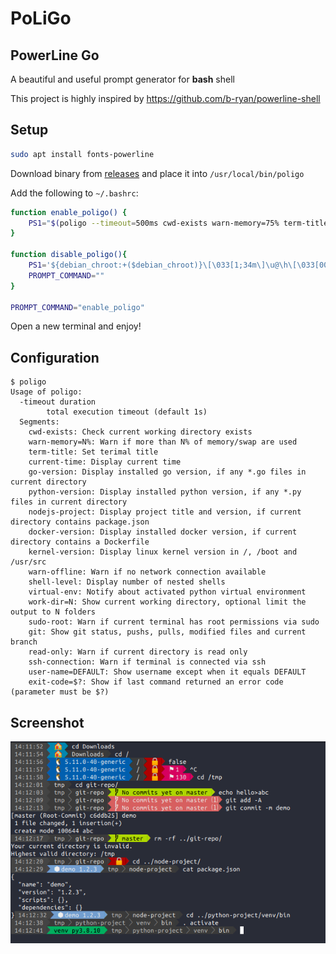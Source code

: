 # PoLiGo

## PowerLine Go

A beautiful and useful prompt generator for **bash** shell

This project is highly inspired by https://github.com/b-ryan/powerline-shell

## Setup

```bash
sudo apt install fonts-powerline
```

Download binary from [releases](https://github.com/knrdl/poligo/releases) and place it into `/usr/local/bin/poligo`

Add the following to `~/.bashrc`:

```bash
function enable_poligo() {
    PS1="$(poligo --timeout=500ms cwd-exists warn-memory=75% term-title current-time go-version python-version nodejs-project docker-version kernel-version warn-offline shell-level virtual-env work-dir=4 sudo-root git read-only ssh-connection user-name=your_default_username exit-code=$?)"
}

function disable_poligo(){
    PS1='${debian_chroot:+($debian_chroot)}\[\033[1;34m\]\u@\h\[\033[00m\]:\[\033[01;33m\]\w\[\033[00m\]\$ '
    PROMPT_COMMAND=""
}

PROMPT_COMMAND="enable_poligo"
```

Open a new terminal and enjoy!

## Configuration

```
$ poligo
Usage of poligo: 
  -timeout duration
    	total execution timeout (default 1s)
  Segments: 
    cwd-exists: Check current working directory exists
    warn-memory=N%: Warn if more than N% of memory/swap are used
    term-title: Set terimal title
    current-time: Display current time
    go-version: Display installed go version, if any *.go files in current directory
    python-version: Display installed python version, if any *.py files in current directory
    nodejs-project: Display project title and version, if current directory contains package.json
    docker-version: Display installed docker version, if current directory contains a Dockerfile
    kernel-version: Display linux kernel version in /, /boot and /usr/src
    warn-offline: Warn if no network connection available
    shell-level: Display number of nested shells
    virtual-env: Notify about activated python virtual environment
    work-dir=N: Show current working directory, optional limit the output to N folders
    sudo-root: Warn if current terminal has root permissions via sudo
    git: Show git status, pushs, pulls, modified files and current branch
    read-only: Warn if current directory is read only
    ssh-connection: Warn if terminal is connected via ssh
    user-name=DEFAULT: Show username except when it equals DEFAULT
    exit-code=$?: Show if last command returned an error code (parameter must be $?)
```

## Screenshot

![](screenshot.png)
